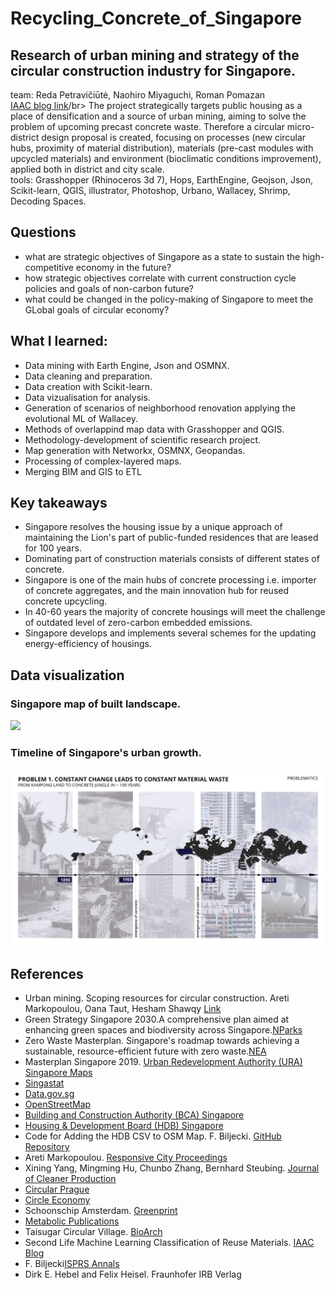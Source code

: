 # Recycling_Concrete_of_Singapore
## Research of urban mining and strategy of the circular construction industry for Singapore. </br>
team: Reda Petravičiūtė, Naohiro Miyaguchi, Roman Pomazan</br>
[IAAC blog link](https://blog.iaac.net/urban-mining-in-the-city-of-pre-cast-concrete/)/br>
The project strategically targets public housing as a place of densification and a source of urban mining, aiming to solve the problem of upcoming precast concrete waste. Therefore a circular micro-district design proposal is created, focusing on processes (new circular hubs, proximity of material distribution), materials (pre-cast modules with upcycled materials) and environment (bioclimatic conditions improvement), applied both in district and city scale. </br>
tools: Grasshopper (Rhinoceros 3d 7), Hops, EarthEngine, Geojson, Json, Scikit-learn, QGIS, illustrator, Photoshop, Urbano, Wallacey, Shrimp, Decoding Spaces.

## Questions
- what are strategic objectives of Singapore as a state to sustain the high-competitive economy in the future?
- how strategic objectives correlate with current construction cycle policies and goals of non-carbon future?
- what could be changed in the policy-making of Singapore to meet the GLobal goals of circular economy?

## What I learned: 
- Data mining with Earth Engine, Json and OSMNX.
- Data cleaning and preparation.
- Data creation with Scikit-learn.
- Data vizualisation for analysis.
- Generation of scenarios of neighborhood renovation applying the evolutional ML of Wallacey.
- Methods of overlappind map data with Grasshopper and QGIS.
- Methodology-development of scientific research project.
- Map generation with Networkx, OSMNX, Geopandas.
- Processing of complex-layered maps.
- Merging BIM and GIS to ETL

## Key takeaways
- Singapore resolves the housing issue by a unique approach of maintaining the Lion's part of public-funded residences that are leased for 100 years.
- Dominating part of construction materials consists of different states of concrete.
- Singapore is one of the main hubs of concrete processing i.e. importer of concrete aggregates, and the main innovation hub for reused concrete upcycling.
- In 40-60 years the majority of concrete housings will meet the challenge of outdated level of zero-carbon embedded emissions.
- Singapore develops and implements several schemes for the updating energy-efficiency of housings.

## Data visualization
### Singapore map of built landscape.
![](visuals/SingaCement-02.png)
### Timeline of Singapore's urban growth.
![](visuals/SingaCement-06.png)

##  References
- Urban mining. Scoping resources for circular construction. Areti Markopoulou, Oana Taut, Hesham Shawqy  [Link](https://link.springer.com/article/10.1007/s44223-023-00021-4)
- Green Strategy Singapore 2030.A comprehensive plan aimed at enhancing green spaces and biodiversity across Singapore.[NParks](https://www.nparks.gov.sg)
- Zero Waste Masterplan. Singapore's roadmap towards achieving a sustainable, resource-efficient future with zero waste.[NEA](https://www.nea.gov.sg)
- Masterplan Singapore 2019. [Urban Redevelopment Authority (URA) Singapore Maps](https://www.ura.gov.sg/maps)
- [Singastat](https://www.singstat.gov.sg/)
- [Data.gov.sg](https://data.gov.sg/)
- [OpenStreetMap](https://www.openstreetmap.org/)
- [Building and Construction Authority (BCA) Singapore](https://www1.bca.gov.sg)
- [Housing & Development Board (HDB) Singapore](https://www.hdb.gov.sg/)
- Code for Adding the HDB CSV to OSM Map. F. Biljecki. [GitHub Repository](https://github.com/ualsg/hdb3d-code/blob/master/CITATION)
- Areti Markopoulou. [Responsive City Proceedings](https://iaac.net/wp-content/uploads/pdf/RCS_19_Proceedings.pdf)
- Xining Yang, Mingming Hu, Chunbo Zhang, Bernhard Steubing. [Journal of Cleaner Production](https://doi.org/10.1016/j.resconrec.2022.106215)
- [Circular Prague](https://klima.praha.eu/en/circular-economy.html)
- [Circle Economy](https://www.circle-economy.com/)
- Schoonschip Amsterdam. [Greenprint](https://greenprint.schoonschipamsterdam.org/)  
- [Metabolic Publications](https://www.metabolic.nl/publications/cleantech-playground/)
- Taisugar Circular Village. [BioArch](https://www.bioarch.com.tw/work/taisugar-s-circular-village)
- Second Life Machine Learning Classification of Reuse Materials. [IAAC Blog](https://www.iaacblog.com/programs/second-life-aia/)
- F. Biljecki[ISPRS Annals](https://doi.org/10.5194/isprs-annals-VI-4-W1-2020-37-2020)  
- Dirk E. Hebel and Felix Heisel. Fraunhofer IRB Verlag
